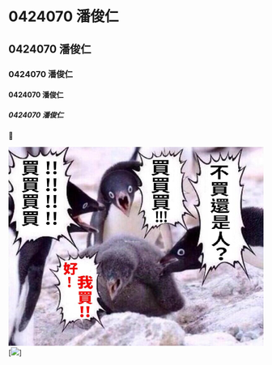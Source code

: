 # 0424070 潘俊仁
## 0424070 潘俊仁
### 0424070 潘俊仁
#### 0424070 潘俊仁
##### 0424070 潘俊仁
:fish_cake:

![](CphH3zn.JPG)
[![](https://www.youtube.com/watch?v=5-sfG8BV8wU)]
